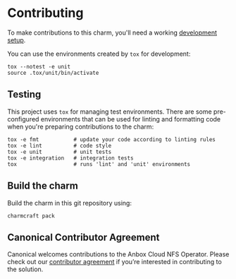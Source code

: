 # Contributing

To make contributions to this charm, you'll need a working [development setup](https://juju.is/docs/sdk/dev-setup).

You can use the environments created by `tox` for development:

```shell
tox --notest -e unit
source .tox/unit/bin/activate
```

## Testing

This project uses `tox` for managing test environments. There are some pre-configured environments
that can be used for linting and formatting code when you're preparing contributions to the charm:

```shell
tox -e fmt           # update your code according to linting rules
tox -e lint          # code style
tox -e unit          # unit tests
tox -e integration   # integration tests
tox                  # runs 'lint' and 'unit' environments
```

## Build the charm

Build the charm in this git repository using:

```shell
charmcraft pack
```

## Canonical Contributor Agreement
Canonical welcomes contributions to the Anbox Cloud NFS Operator. Please check out our [contributor agreement](https://ubuntu.com/legal/contributors) if you’re interested in contributing to the solution.
